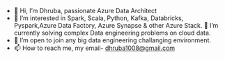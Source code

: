 - 👋 Hi, I’m Dhruba, passionate Azure Data Architect
- 👀 I’m interested in Spark, Scala, Python, Kafka, Databricks, Pyspark,Azure Data Factory, Azure Synapse & other Azure Stack.
🌱 I’m currently solving complex Data engineering problems on cloud data.
- 💞️ I’m open to join any big data engineering challanging environment.
- 📫 How to reach me, my email- dhruba1008@gmail.com

<!---
dhruba895/dhruba895 is a ✨ special ✨ repository because its `README.md` (this file) appears on your GitHub profile.
You can click the Preview link to take a look at your changes.
--->
